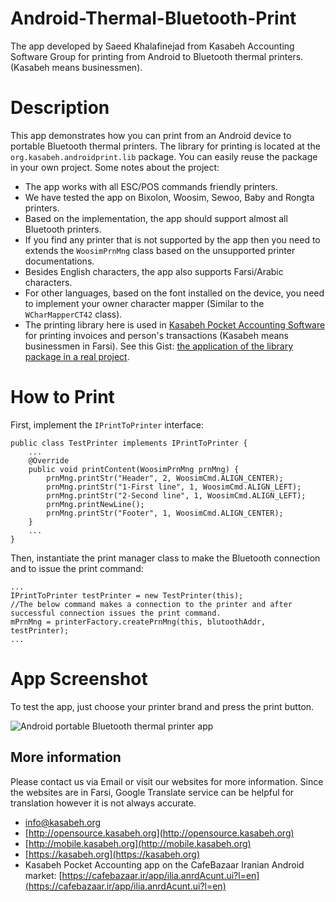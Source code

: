 # Android-Thermal-Bluetooth-Print
The app developed by Saeed Khalafinejad from Kasabeh Accounting Software Group for printing from Android to Bluetooth thermal printers. (Kasabeh means businessmen).

# Description

This app demonstrates how you can print from an Android device to portable Bluetooth thermal printers.
The library for printing is located at the `org.kasabeh.androidprint.lib` package. You can easily reuse the 
package in your own project. Some notes about the project:

* The app works with all ESC/POS commands friendly printers.
* We have tested the app on Bixolon, Woosim, Sewoo, Baby and Rongta printers.
* Based on the implementation, the app should support almost all Bluetooth printers.
* If you find any printer that is not supported by the app then you need to extends the `WoosimPrnMng` class
  based on the unsupported printer documentations.
* Besides English characters, the app also supports Farsi/Arabic characters.
* For other languages, based on the font installed on the device, you need to implement your owner character mapper
  (Similar to the `WCharMapperCT42` class).
* The printing library here is used in [Kasabeh Pocket Accounting Software](https://cafebazaar.ir/app/ilia.anrdAcunt.ui?l=en) for printing invoices and person's transactions (Kasabeh means businessmen in Farsi). See this
  Gist: [the application of the library package in a real project](https://gist.github.com/saeed-khalafinejad/d1ca60aca007474aa7b23f036113020d).

# How to Print

First, implement the `IPrintToPrinter` interface:

    public class TestPrinter implements IPrintToPrinter {
        ...
        @Override
        public void printContent(WoosimPrnMng prnMng) {
            prnMng.printStr("Header", 2, WoosimCmd.ALIGN_CENTER);
            prnMng.printStr("1-First line", 1, WoosimCmd.ALIGN_LEFT);
            prnMng.printStr("2-Second line", 1, WoosimCmd.ALIGN_LEFT);
            prnMng.printNewLine();
            prnMng.printStr("Footer", 1, WoosimCmd.ALIGN_CENTER);
        }
        ...
    }

Then, instantiate the print manager class to make the Bluetooth connection and to issue the print command:

    ...
    IPrintToPrinter testPrinter = new TestPrinter(this);
    //The below command makes a connection to the printer and after successful connection issues the print command.
    mPrnMng = printerFactory.createPrnMng(this, blutoothAddr, testPrinter);
    ...

# App Screenshot
To test the app, just choose your printer brand and press the print button.

![Android portable Bluetooth thermal printer app](http://opensource.kasabeh.org/images/Blutooth-portable-thermal-printer.png)

## More information
Please contact us via Email or visit our websites for more information. Since the websites are in Farsi, Google Translate service can be helpful for translation however it is not always accurate.
* info@kasabeh.org
* [http://opensource.kasabeh.org](http://opensource.kasabeh.org)
* [http://mobile.kasabeh.org](http://mobile.kasabeh.org)
* [https://kasabeh.org](https://kasabeh.org)
* Kasabeh Pocket Accounting app on the CafeBazaar Iranian Android market: [https://cafebazaar.ir/app/ilia.anrdAcunt.ui?l=en](https://cafebazaar.ir/app/ilia.anrdAcunt.ui?l=en)

